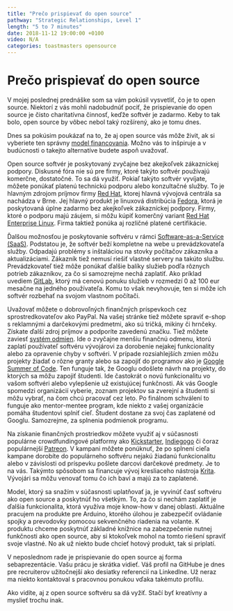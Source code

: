 ```yaml
---
title: "Prečo prispievať do open source"
pathway: "Strategic Relationships, Level 1"
length: "5 to 7 minutes"
date: 2018-11-12 19:00:00 +0100
video: N/A
categories: toastmasters opensource
---
```


# Prečo prispievať do open source
V mojej poslednej prednáške som sa vám pokúsil vysvetliť, čo je to open source. Niektorí z vás mohli nadobudnúť pociť, že prispievanie do open source je čisto charitatívna činnosť, keďže softvér je zadarmo. Keby to tak bolo, open source by vôbec nebol taký rozšírený, ako je tomu dnes.

Dnes sa pokúsim poukázať na to, že aj open source vás môže živit, ak si vyberiete ten správny [model financovania][open-source-business-models]. Možno vás to inšpiruje a v budúcnosti o takejto alternatíve budete aspoň uvažovať.

Open source softvér je poskytovaný zvyčajne bez akejkoľvek zákazníckej podpory. Diskusné fóra nie sú pre firmy, ktoré takýto softvér používajú komerčne, dostatočné. To sa dá využiť. Pokiaľ takýto softvér vyvíjate, môžete ponúkať platenú technickú podporu alebo konzultačné služby. To je hlavným zdrojom príjmov firmy [Red Hat][red-hat], ktorej hlavná vývojová centrála sa nachádza v Brne. Jej hlavný produkt je linuxová distribúcia [Fedora][fedora], ktorá je poskytovaná úplne zadarmo bez akejkoľvek zákazníckej podpory. Firmy, ktoré o podporu majú záujem, si môžu kúpiť komerčný variant [Red Hat Enterprise Linux][rhel]. Firma taktiež ponúka aj rozličné platené certifikácie.

Ďalšou možnosťou je poskytovanie softvéru v rámci [Software-as-a-Service (SaaS)][saas]. Podstatou je, že softvér beží kompletne na webe u prevádzkovateľa služby. Odpadajú problémy s inštaláciou na stovky počítačov zákazníka a aktualizáciami. Zákazník tiež nemusí riešiť vlastné servery na takúto službu. Prevádzkovateľ tiež môže ponúkať ďalšie balíky služieb podľa rôznych potrieb zákazníkov, za čo si samozrejme nechá zaplatiť. Ako príklad uvediem [GitLab][gitlab], ktorý má cenovú ponuku služieb v rozmedzí 0 až 100 eur mesačne na jedného používateľa. Komu to však nevyhovuje, ten si môže ich softvér rozbehať na svojom vlastnom počítači.

Uvažovať môžete o dobrovoľných finančných príspevkoch cez sprostredkovateľov ako PayPal. Na vašej stránke tiež môžete spraviť e-shop s reklamnými a darčekovými predmetmi, ako sú tričká, mikiny či hrnčeky. Získate ďalší zdroj príjmov a podporíte zavedenú značku. Tiež môžete zaviesť [systém odmien][bounty-driven-development]. Ide o zvyčajne menšiu finančnú odmenu, ktorú zaplatí používateľ softvéru vývojárovi za dorobenie nejakej funkcionality alebo za opravenie chyby v softvéri. V prípade rozsiahlejších zmien môžu projekty žiadať o rôzne granty alebo sa zapojiť do programov ako je [Google Summer of Code][gsoc]. Ten funguje tak, že Googlu odošlete návrh na projekty, do ktorých sa môžu zapojiť študenti. Ide častokrát o novú funkcionalitu vo vašom softvéri alebo vylepšenie už existujúcej funkčnosti. Ak vás Google spomedzi organizácií vyberie, zoznam projektov sa zverejní a študenti si môžu vybrať, na čom chcú pracovať cez leto. Po finálnom schválení to funguje ako mentor-mentee program, kde niekto z vašej organizácie pomáha študentovi splniť cieľ. Študent dostane za svoj čas zaplatené od Googlu. Samozrejme, za splnenia podmienok programu.

Na získanie finančných prostriedkov môžete využiť aj v súčasnosti populárne crowdfundingové platformy ako [Kickstarter][kickstarter], 
[Indiegogo][indiegogo] či čoraz populárnejší [Patreon][patreon]. V kampani môžete ponúknuť, že po splnení cieľa kampane dorobíte do populárneho softvéru nejakú žiadanú funkcionalitu alebo v závislosti od príspevku pošlete darcovi darčekové predmety. Je to na vás. Takýmto spôsobom sa financuje vývoj kresliaceho nástroja [Krita][krita]. Vývojári sa môžu venovať tomu čo ich baví a majú za to zaplatené.

Model, ktorý sa snažím v súčasnosti uplatňovať ja, je vyvinúť časť softvéru ako open source a poskytnúť ho všetkým. To, za čo si nechám zaplatiť je ďalšia funkcionalita, ktorá využíva moje know-how v danej oblasti. Aktuálne pracujem na produkte pre Arduino, ktorého úlohou je zabezpečiť ovládanie spojky a prevodovky pomocou sekvenčného riadenia na volante. K produktu chceme poskytnúť základné knižnice na zabezpečenie nutnej funkčnosti ako open source, aby si ktokoľvek mohol na tomto riešení spraviť svoje vlastné. No ak už niekto bude chcieť hotový produkt, tak si priplatí. 

V neposlednom rade je prispievanie do open source aj forma sebaprezentácie. Vašu prácu je skrátka vidieť. Váš profil na GitHube je dnes pre recruiterov užitočnejší ako desiatky referencií na LinkedIne. Už neraz ma niekto kontaktoval s pracovnou ponukou vďaka takémuto profilu.

Ako vidíte, aj z open source softvéru sa dá vyžiť. Stačí byť kreatívny a myslieť trochu inak.

[//]: # (Used references)
[open-source-business-models]: https://en.wikipedia.org/wiki/Business_models_for_open-source_software
[red-hat]: https://www.redhat.com/en/global/czech-republic
[fedora]: https://getfedora.org/sk/
[rhel]: https://www.redhat.com/en/technologies/linux-platforms/enterprise-linux
[saas]: https://sk.wikipedia.org/wiki/Software_as_a_service
[gitlab]: https://about.gitlab.com/pricing/
[kickstarter]: https://www.kickstarter.com/
[indiegogo]: https://www.indiegogo.com/
[patreon]: https://www.patreon.com/
[krita]: https://krita.org/en/
[bounty-driven-development]: https://en.wikipedia.org/wiki/Open-source_bounty
[gsoc]: https://summerofcode.withgoogle.com/